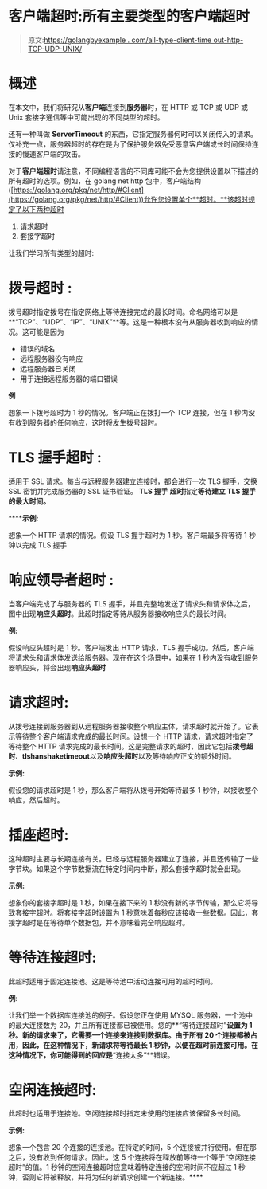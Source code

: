# 客户端超时:所有主要类型的客户端超时

> 原文:[https://golangbyexample . com/all-type-client-time out-http-TCP-UDP-UNIX/](https://golangbyexample.com/all-types-client-timeouts-http-tcp-udp-unix/)

# **概述**

在本文中，我们将研究从**客户端**连接到**服务器**时，在 HTTP 或 TCP 或 UDP 或 Unix 套接字通信等中可能出现的不同类型的超时。

还有一种叫做 **ServerTimeout** 的东西，它指定服务器何时可以关闭传入的请求。仅补充一点，服务器超时的存在是为了保护服务器免受恶意客户端或长时间保持连接的慢速客户端的攻击。

对于**客户端超时**请注意，不同编程语言的不同库可能不会为您提供设置以下描述的所有超时的选项。例如，在 golang net http 包中，客户端结构([https://golang.org/pkg/net/http/#Client](https://golang.org/pkg/net/http/#Client))允许您设置单个**超时。**该超时规定了以下两种超时

1.  请求超时
2.  套接字超时

让我们学习所有类型的超时:

# **拨号超时** :

拨号超时指定拨号在指定网络上等待连接完成的最长时间。命名网络可以是**“TCP”、“UDP”、“IP”、“UNIX”**等。这是一种根本没有从服务器收到响应的情况。这可能是因为

*   错误的域名
*   远程服务器没有响应
*   远程服务器已关闭
*   用于连接远程服务器的端口错误

**例**

想象一下拨号超时为 1 秒的情况。客户端正在拨打一个 TCP 连接，但在 1 秒内没有收到服务器的任何响应，这时将发生拨号超时。

# **TLS 握手超时** :

适用于 SSL 请求。每当与远程服务器建立连接时，都会进行一次 TLS 握手，交换 SSL 密钥并完成服务器的 SSL 证书验证。 **TLS 握手** **超时**指定****等待建立 TLS 握手的最大时间。****

 ******示例:**

想象一个 HTTP 请求的情况。假设 TLS 握手超时为 1 秒。客户端最多将等待 1 秒钟以完成 TLS 握手

# **响应领导者超时** :

当客户端完成了与服务器的 TLS 握手，并且完整地发送了请求头和请求体之后，图中出现**响应头超时**。此超时指定等待从服务器接收响应头的最长时间。

**例:**

假设响应头超时是 1 秒。客户端发出 HTTP 请求，TLS 握手成功。然后，客户端将请求头和请求体发送给服务器。现在在这个场景中，如果在 1 秒内没有收到服务器响应头，将会出现**响应头超时**

# **请求超时:**

从拨号连接到服务器到从远程服务器接收整个响应主体，请求超时就开始了。它表示等待整个客户端请求完成的最长时间。设想一个 HTTP 请求，请求超时指定了等待整个 HTTP 请求完成的最长时间。这是完整请求的超时，因此它包括**拨号超时**、**tlshanshaketimeout**以及**响应头超时**以及等待响应正文的额外时间。

**示例:**

假设您的请求超时是 1 秒，那么客户端将从拨号开始等待最多 1 秒钟，以接收整个响应，然后超时。

# **插座超时:**

这种超时主要与长期连接有关。已经与远程服务器建立了连接，并且还传输了一些字节块。如果这个字节数据流在特定时间内中断，那么套接字超时就会出现。

**示例:**

想象你的套接字超时是 1 秒，如果在接下来的 1 秒没有新的字节传输，那么它将导致套接字超时。将套接字超时设置为 1 秒意味着每秒应该接收一些数据。因此，套接字超时是在等待单个数据包，并不意味着完全响应超时。

# **等待连接超时:**

此超时适用于固定连接池。这是等待池中活动连接可用的超时时间。

**例**:

让我们举一个数据库连接池的例子。假设您正在使用 MYSQL 服务器，一个池中的最大连接数为 20，并且所有连接都已被使用。您的**“等待连接超时”**设置为 1 秒。新的请求来了，它需要一个连接来连接到数据库。由于所有 20 个连接都被占用，因此，在这种情况下，新请求将等待最长 1 秒钟，以便在超时前连接可用。在这种情况下，你可能得到的回应是**“连接太多”**错误。

# **空闲连接超时:**

此超时也适用于连接池。空闲连接超时指定未使用的连接应该保留多长时间。

**示例:**

想象一个包含 20 个连接的连接池。在特定的时间，5 个连接被并行使用。但在那之后，没有收到任何请求。因此，这 5 个连接将在释放前等待一个等于“空闲连接超时”的值。1 秒钟的空闲连接超时应意味着特定连接的空闲时间不应超过 1 秒钟，否则它将被释放，并将为任何新请求创建一个新连接。****